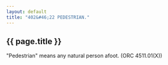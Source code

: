 ```yaml
---
layout: default 
title: "402&#46;22 PEDESTRIAN."
---
```


{{ page.title }}
----------------

"Pedestrian" means any natural person afoot. (ORC 4511.01(X))
